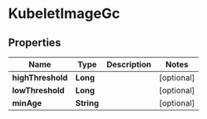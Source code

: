 # KubeletImageGc

## Properties
Name | Type | Description | Notes
------------ | ------------- | ------------- | -------------
**highThreshold** | **Long** |  |  [optional]
**lowThreshold** | **Long** |  |  [optional]
**minAge** | **String** |  |  [optional]
